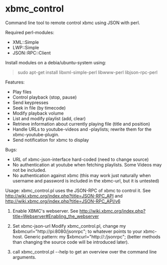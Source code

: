 xbmc_control
============

Command line tool to remote control xbmc using JSON with perl.


Required perl-modules:
  * XML::Simple
  * LWP::Simple
  * JSON::RPC::Client

Install modules on a debia/ubuntu-system using:
> sudo apt-get install libxml-simple-perl libwww-perl libjson-rpc-perl 

Features:
  * Play files
  * Control playback (stop, pause)
  * Send keypresses
  * Seek in file (by timecode)
  * Modify playback volume
  * List and modify playlist (add, clear)
  * Retrieve information about currently playing file (title and position)
  * Handle URLs to youtube-videos and -playlists; rewrite them for the
    xbmc-youtube-plugin.
  * Send notification for xbmc to display

Bugs:
  * URL of xbmc-json-interface hard-coded (need to change source)
  * No authentication at youtube when fetching playlists. 
    Some Videos may not be included.
  * No authentication against xbmc (this may work just naturally when
    username and password is included in the xbmc-url, but it is untested)

Usage:
  xbmc_control.pl uses the JSON-RPC of xbmc to control it.
  See http://wiki.xbmc.org/index.php?title=JSON-RPC_API
  and http://wiki.xbmc.org/index.php?title=JSON-RPC_API/v6

  1. Enable XBMC's webserver.
  See http://wiki.xbmc.org/index.php?title=Webserver#Enabling_the_webserver

  2. Set xbmc-json-url
     Modify xbmc_control.pl, change
        my $xbmcurl="http://pi:8080/jsonrpc";
     to whatever points to your xbmc-host.
     Generic pattern:
        my $xbmcurl="http://<xbmc-ip>:<webserver-port>/jsonrpc";
     (better methods than changing the source code will be introduced later).       

  3. call xbmc_control.pl --help to get an overview over the command line arguments.
 

